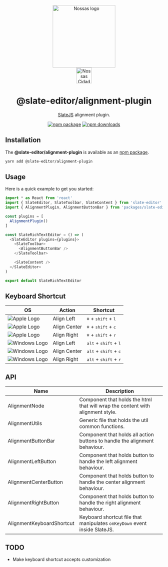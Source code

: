 <div align="center">
  <a href="https://www.en.nossas.org" rel="noopener" target="_blank">
    <img
      width="200"
      src="https://s3.amazonaws.com/hub-central/uploads/logo-nossas-20170517185909.svg"
      alt="Nossas logo"
      title="Nossas"
    />
  </a>
</div>
<div align="center">
  <img
    src="https://www.psdmockups.com/wp-content/uploads/2016/07/slatejs-520x292.jpg"
    alt="Nossas Cidades logo"
    title="Nossas Cidades"
    height="50"
  />
</div>

<h1 align="center">@slate-editor/alignment-plugin</h1>

<div align="center">

[SlateJS](https://github.com/ianstormtaylor/slate) alignment plugin.

[![npm package](https://img.shields.io/npm/v/@slate-editor/alignment-plugin.svg?maxAge=60)](https://www.npmjs.com/package/@slate-editor/alignment-plugin)
[![npm downloads](https://img.shields.io/npm/dt/@slate-editor/alignment-plugin.svg?maxAge=60)](https://www.npmjs.com/package/@slate-editor/alignment-plugin)

</div>

## Installation
The **@slate-editor/alignment-plugin** is available as an [npm package](https://www.npmjs.com/package/@slate-editor/alignment-plugin).

```sh
yarn add @slate-editor/alignment-plugin
```

## Usage
Here is a quick example to get you started:

```js
import * as React from 'react'
import { SlateEditor, SlateToolbar, SlateContent } from 'slate-editor'
import { AlignmentPlugin, AlignmentButtonBar } from 'packages/slate-editor-alignment-plugin'

const plugins = [
  AlignmentPlugin()
]

const SlateRichTextEditor = () => (
  <SlateEditor plugins={plugins}>
    <SlateToolbar>
      <AlignmentButtonBar />
    </SlateToolbar>

    <SlateContent />
  </SlateEditor>
)

export default SlateRichTextEditor
```

## Keyboard Shortcut

| OS                       | Action       | Shortcut                                          |
|--------------------------|--------------|---------------------------------------------------|
| ![Apple Logo][apple]     | Align Left   | <kbd>⌘</kbd> + <kbd>shift</kbd> + <kbd>l</kbd>    |
| ![Apple Logo][apple]     | Align Center | <kbd>⌘</kbd> + <kbd>shift</kbd> + <kbd>c</kbd>    |
| ![Apple Logo][apple]     | Align Right  | <kbd>⌘</kbd> + <kbd>shift</kbd> + <kbd>r</kbd>    |
| ![Windows Logo][windows] | Align Left   | <kbd>alt</kbd> + <kbd>shift</kbd> + <kbd>l</kbd>  |
| ![Windows Logo][windows] | Align Center | <kbd>alt</kbd> + <kbd>shift</kbd> + <kbd>c</kbd>  |
| ![Windows Logo][windows] | Align Right  | <kbd>alt</kbd> + <kbd>shift</kbd> + <kbd>r</kbd>  |

## API

| Name                      | Description                                                                    |
|---------------------------|--------------------------------------------------------------------------------|
| AlignmentNode             | Component that holds the html that will wrap the content with alignment style. |
| AlignmentUtils            | Generic file that holds the util common functions.                             |
| AlignmentButtonBar        | Component that holds all action buttons to handle the alignment behaviour.     |
| AlignmentLeftButton       | Component that holds button to handle the left alignment behaviour.            |
| AlignmentCenterButton     | Component that holds button to handle the center alignment behaviour.          |
| AlignmentRightButton      | Component that holds button to handle the right alignment behaviour.           |
| AlignmentKeyboardShortcut | Keyboard shortcut file that manipulates `onKeyDown` event inside SlateJS.      |

## TODO

- Make keyboard shortcut accepts customization

[apple]: https://cdn2.iconfinder.com/data/icons/designer-skills/128/apple-ios-system-platform-os-mac-linux-48.png
[windows]: https://cdn2.iconfinder.com/data/icons/designer-skills/128/windows-48.png
